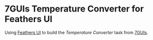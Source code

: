 # 7GUIs Temperature Converter for Feathers UI

Using [Feathers UI](https://feathersui.com/) to build the _Temperature Converter_ task from [7GUIs](https://eugenkiss.github.io/7guis).
